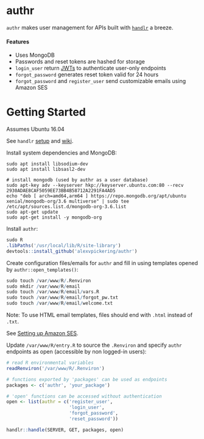 # authr

`authr` makes user management for APIs built with [`handlr`](https://github.com/alexvpickering/handlr) a breeze.

#### Features

* Uses MongoDB
* Passwords and reset tokens are hashed for storage
* `login_user` return [JWTs](https://jwt.io/) to authenticate user-only endpoints
* `forgot_password` generates reset token valid for 24 hours
* `forgot_password` and `register_user` send customizable emails using Amazon SES


# Getting Started

Assumes Ubuntu 16.04

See `handlr` [setup](https://github.com/alexvpickering/handlr) and [wiki](https://github.com/alexvpickering/handlr/wiki).

Install system dependencies and MongoDB:

```
sudo apt install libsodium-dev
sudo apt install libsasl2-dev

# install mongodb (used by authr as a user database)
sudo apt-key adv --keyserver hkp://keyserver.ubuntu.com:80 --recv 2930ADAE8CAF5059EE73BB4B58712A2291FA4AD5
echo "deb [ arch=amd64,arm64 ] https://repo.mongodb.org/apt/ubuntu xenial/mongodb-org/3.6 multiverse" | sudo tee /etc/apt/sources.list.d/mongodb-org-3.6.list
sudo apt-get update
sudo apt-get install -y mongodb-org

```

Install `authr`:

```R
sudo R
.libPaths('/usr/local/lib/R/site-library')
devtools::install_github('alexvpickering/authr')
```

Create configuration files/emails for `authr` and fill in using templates opened by `authr::open_templates()`: 


```R
sudo touch /var/www/R/.Renviron
sudo mkdir /var/www/R/email
sudo touch /var/www/R/email/vars.R
sudo touch /var/www/R/email/forgot_pw.txt
sudo touch /var/www/R/email/welcome.txt
```

Note: To use HTML email templates, files should end with `.html` instead of `.txt`.

See [Setting up Amazon SES](https://github.com/alexvpickering/authr/wiki/Setting-up-Amazon-SES).

Update `/var/www/R/entry.R` to source the `.Renviron` and specify `authr` endpoints as open (accessible by non logged-in users):

```R
# read R environmental variables 
readRenviron('/var/www/R/.Renviron')

# functions exported by 'packages' can be used as endpoints
packages <- c('authr', 'your_package')

# 'open' functions can be accessed without authentication
open <- list(authr = c('register_user',
                       'login_user',
                       'forgot_password',
                       'reset_password'))

handlr::handle(SERVER, GET, packages, open)
```


